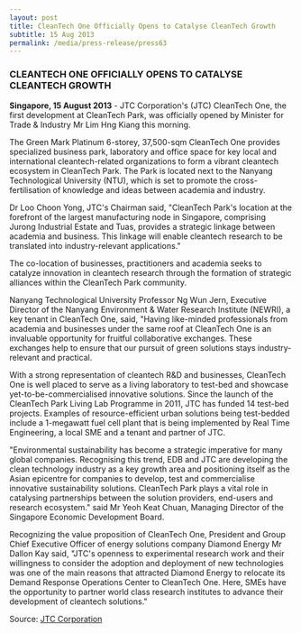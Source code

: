 ```yaml
---
layout: post
title: CleanTech One Officially Opens to Catalyse CleanTech Growth
subtitle: 15 Aug 2013
permalink: /media/press-release/press63
---
```


### CLEANTECH ONE OFFICIALLY OPENS TO CATALYSE CLEANTECH GROWTH

**Singapore, 15 August 2013** - JTC Corporation's (JTC) CleanTech One, the first development at CleanTech Park, was officially opened by Minister for Trade & Industry Mr Lim Hng Kiang this morning.

The Green Mark Platinum 6-storey, 37,500-sqm CleanTech One provides specialized business park, laboratory and office space for key local and international cleantech-related organizations to form a vibrant cleantech ecosystem in CleanTech Park. The Park is located next to the Nanyang Technological University (NTU), which is set to promote the cross-fertilisation of knowledge and ideas between academia and industry.

Dr Loo Choon Yong, JTC's Chairman said, "CleanTech Park's location at the forefront of the largest manufacturing node in Singapore, comprising Jurong Industrial Estate and Tuas, provides a strategic linkage between academia and business. This linkage will enable cleantech research to be translated into industry-relevant applications."

The co-location of businesses, practitioners and academia seeks to catalyze innovation in cleantech research through the formation of strategic alliances within the CleanTech Park community.

Nanyang Technological University Professor Ng Wun Jern, Executive Director of the Nanyang Environment & Water Research Institute (NEWRI), a key tenant in CleanTech One, said, "Having like-minded professionals from academia and businesses under the same roof at CleanTech One is an invaluable opportunity for fruitful collaborative exchanges. These exchanges help to ensure that our pursuit of green solutions stays industry-relevant and practical.

With a strong representation of cleantech R&D and businesses, CleanTech One is well placed to serve as a living laboratory to test-bed and showcase yet-to-be-commercialised innovative solutions. Since the launch of the CleanTech Park Living Lab Programme in 2011, JTC has funded 14 test-bed projects. Examples of resource-efficient urban solutions being test-bedded include a 1-megawatt fuel cell plant that is being implemented by Real Time Engineering, a local SME and a tenant and partner of JTC.

"Environmental sustainability has become a strategic imperative for many global companies. Recognising this trend, EDB and JTC are developing the clean technology industry as a key growth area and positioning itself as the Asian epicentre for companies to develop, test and commercialise innovative sustainability solutions. CleanTech Park plays a vital role in catalysing partnerships between the solution providers, end-users and research ecosystem." said Mr Yeoh Keat Chuan, Managing Director of the Singapore Economic Development Board.

Recognizing the value proposition of CleanTech One, President and Group Chief Executive Officer of energy solutions company Diamond Energy Mr Dallon Kay said, "JTC's openness to experimental research work and their willingness to consider the adoption and deployment of new technologies was one of the main reasons that attracted Diamond Energy to relocate its Demand Response Operations Center to CleanTech One. Here, SMEs have the opportunity to partner world class research institutes to advance their development of cleantech solutions."

Source: [<a href="https://www.jtc.gov.sg/Pages/default.aspx" target="_blank">JTC Corporation</a>](https://www.jtc.gov.sg/Pages/default.aspx)